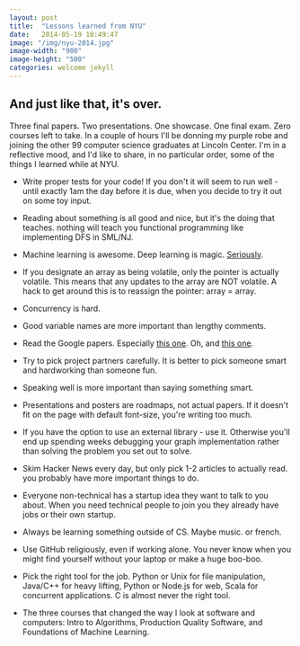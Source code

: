 ```yaml
---
layout: post
title:  "Lessons learned from NYU"
date:   2014-05-19 10:49:47
image: "/img/nyu-2014.jpg"
image-width: "900"
image-height: "500"
categories: welcome jekyll
---
```


And just like that, it's over. 
--------------
Three final papers. Two presentations. One showcase. One final exam. Zero courses left to take. In a couple of hours I'll be donning my purple robe and joining the other 99 computer science graduates at Lincoln Center. I'm in a reflective mood, and I'd like to share, in no particular order, some of the things I learned while at NYU.

- Write proper tests for your code! If you don't it will seem to run well - until exactly 1am the day before it is due, when you decide to try it out on some toy input.

- Reading about something is all good and nice, but it's the doing that teaches. nothing will teach you functional programming like implementing DFS in SML/NJ.

- Machine learning is awesome. Deep learning is magic. [Seriously][DL].

- If you designate an array as being volatile, only the pointer is actually volatile. This means that any updates to the array are NOT volatile. A hack to get around this is to reassign the pointer: array = array.

- Concurrency is hard.

- Good variable names are more important than lengthy comments.

- Read the Google papers. Especially [this one][g2]. Oh, and [this one][g1].

- Try to pick project partners carefully. It is better to pick someone smart and hardworking than someone fun.

- Speaking well is more important than saying something smart.

- Presentations and posters are roadmaps, not actual papers. If it doesn't fit on the page with default font-size, you're writing too much.

- If you have the option to use an external library - use it. Otherwise you'll end up spending weeks debugging your graph implementation rather than solving the problem you set out to solve.

- Skim Hacker News every day, but only pick 1-2 articles to actually read. you probably have more important things to do.

- Everyone non-technical has a startup idea they want to talk to you about. When you need technical people to join you they already have jobs or their own startup.

- Always be learning something outside of CS. Maybe music. or french.

- Use GitHub religiously, even if working alone. You never know when you might find yourself without your laptop or make a huge boo-boo.

- Pick the right tool for the job. Python or Unix for file manipulation, Java/C++ for heavy lifting, Python or Node.js for web, Scala for concurrent applications. C is almost never the right tool.

- The three courses that changed the way I look at software and computers: Intro to Algorithms, Production Quality Software, and Foundations of Machine Learning.


[DL]: http://cilvr.nyu.edu/doku.php?id=software:overfeat:start
[g1]: http://research.google.com/archive/mapreduce.html
[g2]: http://infolab.stanford.edu/~backrub/google.html
